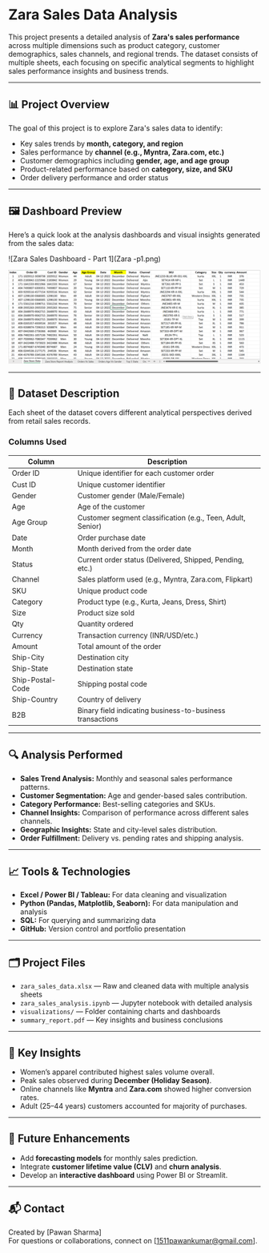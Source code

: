 # Zara Sales Data Analysis

This project presents a detailed analysis of **Zara's sales performance** across multiple dimensions such as product category, customer demographics, sales channels, and regional trends. The dataset consists of multiple sheets, each focusing on specific analytical segments to highlight sales performance insights and business trends.

---

## 📊 Project Overview

The goal of this project is to explore Zara's sales data to identify:
- Key sales trends by **month, category, and region**
- Sales performance by **channel (e.g., Myntra, Zara.com, etc.)**
- Customer demographics including **gender, age, and age group**
- Product-related performance based on **category, size, and SKU**
- Order delivery performance and order status

---

## 🖼️ Dashboard Preview

Here’s a quick look at the analysis dashboards and visual insights generated from the sales data:

![Zara Sales Dashboard - Part 1](Zara -p1.png)

![Zara Sales Dashboard - Part 2](Zara-p2.png)

---

## 🧾 Dataset Description

Each sheet of the dataset covers different analytical perspectives derived from retail sales records.

### Columns Used
| Column | Description |
|--------|-------------|
| Order ID | Unique identifier for each customer order |
| Cust ID | Unique customer identifier |
| Gender | Customer gender (Male/Female) |
| Age | Age of the customer |
| Age Group | Customer segment classification (e.g., Teen, Adult, Senior) |
| Date | Order purchase date |
| Month | Month derived from the order date |
| Status | Current order status (Delivered, Shipped, Pending, etc.) |
| Channel | Sales platform used (e.g., Myntra, Zara.com, Flipkart) |
| SKU | Unique product code |
| Category | Product type (e.g., Kurta, Jeans, Dress, Shirt) |
| Size | Product size sold |
| Qty | Quantity ordered |
| Currency | Transaction currency (INR/USD/etc.) |
| Amount | Total amount of the order |
| Ship-City | Destination city |
| Ship-State | Destination state |
| Ship-Postal-Code | Shipping postal code |
| Ship-Country | Country of delivery |
| B2B | Binary field indicating business-to-business transactions |

---

## 🔍 Analysis Performed
- **Sales Trend Analysis:** Monthly and seasonal sales performance patterns.
- **Customer Segmentation:** Age and gender-based sales contribution.
- **Category Performance:** Best-selling categories and SKUs.
- **Channel Insights:** Comparison of performance across different sales channels.
- **Geographic Insights:** State and city-level sales distribution.
- **Order Fulfillment:** Delivery vs. pending rates and shipping analysis.

---

## 📈 Tools & Technologies
- **Excel / Power BI / Tableau:** For data cleaning and visualization  
- **Python (Pandas, Matplotlib, Seaborn):** For data manipulation and analysis  
- **SQL:** For querying and summarizing data  
- **GitHub:** Version control and portfolio presentation  

---

## 🗂️ Project Files
- `zara_sales_data.xlsx` — Raw and cleaned data with multiple analysis sheets  
- `zara_sales_analysis.ipynb` — Jupyter notebook with detailed analysis  
- `visualizations/` — Folder containing charts and dashboards  
- `summary_report.pdf` — Key insights and business conclusions  

---

## 🚀 Key Insights
- Women’s apparel contributed highest sales volume overall.  
- Peak sales observed during **December (Holiday Season)**.  
- Online channels like **Myntra** and **Zara.com** showed higher conversion rates.  
- Adult (25–44 years) customers accounted for majority of purchases.  

---

## 🧠 Future Enhancements
- Add **forecasting models** for monthly sales prediction.  
- Integrate **customer lifetime value (CLV)** and **churn analysis**.  
- Develop an **interactive dashboard** using Power BI or Streamlit.  

---

## 📬 Contact
Created by [Pawan Sharma]  
For questions or collaborations, connect on [1511pawankumar@gmail.com].
